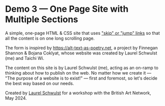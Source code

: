 # Demo 3 — One Page Site with Multiple Sections

A simple, one-page HTML & CSS site that uses ["skip" or "jump" links](https://developer.mozilla.org/en-US/docs/Web/HTML/Element/a#skip_links) so that all the content is on one long scrolling page.

The form is inspired by https://alt-text-as-poetry.net, a project by Finnegan Shannon & Bojana Coklyat, whose website was created by Laurel Schwulst (me) and Taichi Wi.

The content on this site is by Laurel Schwulst (me), acting as an on-ramp to thinking about how to publish on the web. No matter how we create it — "The purpose of a website is to exist!" — first and foremost, so let's decide the best way based on our needs.

Created by [Laurel Schwulst](https://laurelschwulst.com) for a workshop with the British Art Network, May 2024.
